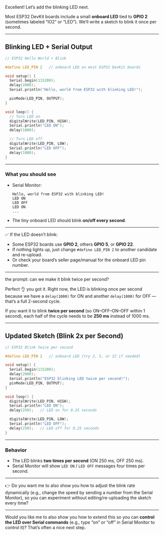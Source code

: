 
Excellent! Let’s add the blinking LED next.

Most ESP32 DevKit boards include a small **onboard LED** tied to **GPIO 2** (sometimes labeled “IO2” or “LED”). We’ll write a sketch to blink it once per second.

---

## Blinking LED + Serial Output

```cpp
// ESP32 Hello World + Blink

#define LED_PIN 2   // onboard LED on most ESP32 DevKit boards

void setup() {
  Serial.begin(115200);
  delay(2000);
  Serial.println("Hello, world from ESP32 with blinking LED!");

  pinMode(LED_PIN, OUTPUT);
}

void loop() {
  // Turn LED on
  digitalWrite(LED_PIN, HIGH);
  Serial.println("LED ON");
  delay(1000);

  // Turn LED off
  digitalWrite(LED_PIN, LOW);
  Serial.println("LED OFF");
  delay(1000);
}
```

---

### What you should see

* Serial Monitor:

  ```
  Hello, world from ESP32 with blinking LED!
  LED ON
  LED OFF
  LED ON
  ...
  ```
* The tiny onboard LED should blink **on/off every second**.

---

✅ If the LED doesn’t blink:

* Some ESP32 boards use **GPIO 2**, others **GPIO 5**, or **GPIO 22**.
* If nothing lights up, just change `#define LED_PIN 2` to another candidate and re-upload.
* Or check your board’s seller page/manual for the onboard LED pin number.

---


the prompt:
can we make it blink twice per second?

Perfect 👌 you got it. Right now, the LED is blinking once per second because we have a `delay(1000)` for ON and another `delay(1000)` for OFF — that’s a full 2-second cycle.

If you want it to blink **twice per second** (so ON–OFF–ON–OFF within 1 second), each half of the cycle needs to be **250 ms** instead of 1000 ms.

---

## Updated Sketch (Blink 2x per Second)

```cpp
// ESP32 Blink twice per second

#define LED_PIN 2   // onboard LED (try 2, 5, or 22 if needed)

void setup() {
  Serial.begin(115200);
  delay(2000);
  Serial.println("ESP32 blinking LED twice per second!");
  pinMode(LED_PIN, OUTPUT);
}

void loop() {
  digitalWrite(LED_PIN, HIGH);
  Serial.println("LED ON");
  delay(250);   // LED on for 0.25 seconds

  digitalWrite(LED_PIN, LOW);
  Serial.println("LED OFF");
  delay(250);   // LED off for 0.25 seconds
}
```

---

### Behavior

* The LED blinks **two times per second** (ON 250 ms, OFF 250 ms).
* Serial Monitor will show `LED ON` / `LED OFF` messages four times per second.

---

👉 Do you want me to also show you how to adjust the blink rate dynamically (e.g., change the speed by sending a number from the Serial Monitor), so you can experiment without editing/re-uploading the sketch every time?

----
Would you like me to also show you how to extend this so you can **control the LED over Serial commands** (e.g., type “on” or “off” in Serial Monitor to control it)? That’s often a nice next step.
